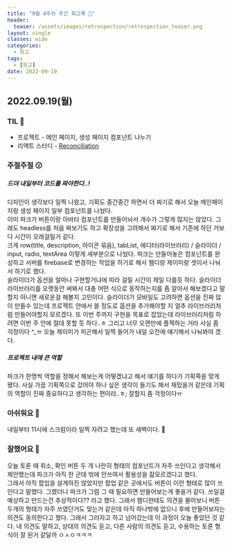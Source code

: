 ```yaml
---
title: "9월 4주차 주간 회고록 🙂"
header:
  teaser: /assets/images/retrospection/retrospection_teaser.png
layout: single
classes: wide
categories:
  - 회고
tags:
  - [회고]
date: 2022-09-19
---
```


## 2022.09.19(월)

### TIL 🧐

- 프로젝트 - 메인 페이지, 생성 페이지 컴포넌트 나누기
- 리액트 스터디 - [Reconciliation](https://donyy.notion.site/Reconciliation-aa709bb406554db3b0aba7cae67b2115)

### 주절주절 😗

##### 드뎌 내일부터 코드를 짜야한다..!

디자인이 생각보다 일찍 나왔고, 기획도 중간중간 하면서 더 짜기로 해서 오늘 메인페이지랑 생성 페이지 일부 컴포넌트를 나눴다.  
이미 파크가 버튼이랑 아바타 컴포넌트를 만들어놔서 개수가 그렇게 많지는 않았다. 그래도 headless를 처음 짜보기도 하고 확장성을 고려해서 짜기로 해서 기존에 하던 거보다 시간이 오래걸릴거 같다.  
크게 row(title, description, 아이콘 묶음), tabList, 에디터(라이브러리) / 슬라이더 / input, radio, textArea 이렇게 세부분으로 나눴다. 파크는 만들어놓은 컴포넌트를 완성하고 서버를 firebase로 변경하는 작업을 하기로 해서 햄디랑 제이미랑 셋이서 나눠서 하기로 했다.  
슬라이더가 옵션을 얼마나 구현할거냐에 따라 걸릴 시간이 제일 다를듯 하다. 슬라이더 라이브러리를 오랫동안 써봐서 대충 어떤 식으로 동작하는지를 좀 알아서 해보겠다고 말할지 아니면 새로운걸 해볼지 고민이다. 슬라이더가 모바일도 고려하면 옵션을 진짜 많이 만들수 있는데 프로젝트 안에서 쓸 정도로 옵션을 추가해야할 지 얼추 라이브러리처럼 만들어야할지 모르겠다. 또 이번 주까지 구현을 목표로 잡았는데 라이브러리처럼 하려면 이번 주 안에 절대 못할 듯 하다..ㅎ 그리고 너무 오랜만에 플젝하는 거라 사실 좀 걱정이다 ^\_ㅠ 오늘 제이미가 피곤해서 일찍 들어가 내일 오전에 얘기해서 나눠봐야 겠다.

##### 프로젝트 내에 큰 역할

파크가 한명씩 역할을 정해서 해보는게 어떻겠냐고 해서 얘기를 하다가 기획쪽을 맞게 됐다. 사실 가끔 기획쪽으로 갔어야 하나 싶은 생각이 들기도 해서 재밌을거 같은데 기획의 역할이 진짜 중요하다고 생각하는 편이라..ㅎ; 잘할지 좀 걱정이다ㅠ

### 아쉬워요 🙁

내일부터 11시에 스크럼이라 일찍 자려고 했는데 또 새벽이다. 🤪

### 잘했어요 🙂

오늘 토론 때 취소, 확인 버튼 두 개 나란히 형태의 컴포넌트가 자주 쓰인다고 생각해서 제안했는데 파크가 아직 한 군데 밖에 안쓰여서 활용성을 잚모르겠다고 했다.  
그래서 아직 팝업을 설계하진 않았지만 팝업 같은 곳에서도 버튼이 이런 형태로 많이 쓰인다고 말했다. 그랬더니 파크가 그럼 그 때 필요하면 만들어보는게 좋을거 같다. 쓰일걸 예상하고 만드는건 추상적이다?? 라고 했다. 그래서 햄디한테도 의견을 물어보니 버튼 두개의 형태가 자주 쓰였던거도 맞는거 같은데 아직 하나밖에 없으니 후에 만들어보자는 의견도 동의한다고 했다. 그래서 그러자고 하고 넘어갔는데 이 과정이 오늘 좋았던 것 같다. 내 의견도 말하고, 상대의 의견도 듣고, 다른 사람의 의견도 듣고, 수용하는 토론 형식이 잘 된거 같달까 ㅇㅅㅇㅋㅋㅋ
